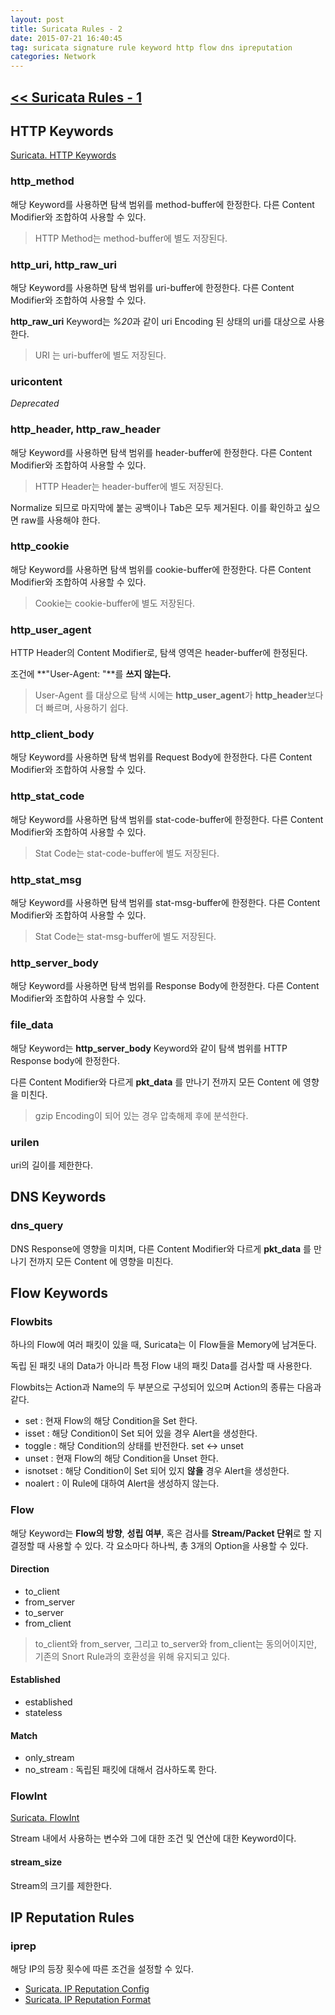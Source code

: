 ```yaml
---
layout: post
title: Suricata Rules - 2
date: 2015-07-21 16:40:45
tag: suricata signature rule keyword http flow dns ipreputation
categories: Network
---
```


## **[<< Suricata Rules - 1](http://dal4segno.github.io/network/2015/07/21/suricata-rules.html)** ##

## HTTP Keywords ##

[Suricata. HTTP Keywords](https://redmine.openinfosecfoundation.org/projects/suricata/wiki/HTTP-keywords)

### http_method ###

해당 Keyword를 사용하면 탐색 범위를 method-buffer에 한정한다. 다른 Content Modifier와 조합하여 사용할 수 있다.

> HTTP Method는 method-buffer에 별도 저장된다.


### http_uri, http_raw_uri ###

해당 Keyword를 사용하면 탐색 범위를 uri-buffer에 한정한다. 다른 Content Modifier와 조합하여 사용할 수 있다.

**http_raw_uri** Keyword는 *%20*과 같이 uri Encoding 된 상태의 uri를 대상으로 사용한다.

> URI 는 uri-buffer에 별도 저장된다.

### uricontent ###

*Deprecated*

### http_header, http_raw_header ###

해당 Keyword를 사용하면 탐색 범위를 header-buffer에 한정한다. 다른 Content Modifier와 조합하여 사용할 수 있다.

> HTTP Header는 header-buffer에 별도 저장된다.

Normalize 되므로 마지막에 붙는 공백이나 Tab은 모두 제거된다. 이를 확인하고 싶으면 raw를 사용해야 한다.

### http_cookie ###

해당 Keyword를 사용하면 탐색 범위를 cookie-buffer에 한정한다. 다른 Content Modifier와 조합하여 사용할 수 있다.

> Cookie는 cookie-buffer에 별도 저장된다.

### http_user_agent ###

HTTP Header의 Content Modifier로, 탐색 영역은 header-buffer에 한정된다.

조건에 **"User-Agent: "**를 **쓰지 않는다.**

> User-Agent 를 대상으로 탐색 시에는 **http_user_agent**가 **http_header**보다 더 빠르며, 사용하기 쉽다.
> [](http://blog.inliniac.net/2012/07/09/suricata-http_user_agent-vs-http_header/)



### http_client_body ###

해당 Keyword를 사용하면 탐색 범위를 Request Body에 한정한다. 다른 Content Modifier와 조합하여 사용할 수 있다.

### http_stat_code ###

해당 Keyword를 사용하면 탐색 범위를 stat-code-buffer에 한정한다. 다른 Content Modifier와 조합하여 사용할 수 있다.

> Stat Code는 stat-code-buffer에 별도 저장된다.

### http_stat_msg ###

해당 Keyword를 사용하면 탐색 범위를 stat-msg-buffer에 한정한다. 다른 Content Modifier와 조합하여 사용할 수 있다.

> Stat Code는 stat-msg-buffer에 별도 저장된다.

### http_server_body ###

해당 Keyword를 사용하면 탐색 범위를 Response Body에 한정한다. 다른 Content Modifier와 조합하여 사용할 수 있다.

### file_data ###

해당 Keyword는 **http_server_body** Keyword와 같이 탐색 범위를 HTTP Response body에 한정한다.

다른 Content Modifier와 다르게 **pkt_data** 를 만나기 전까지 모든 Content 에 영향을 미친다.

> gzip Encoding이 되어 있는 경우 압축해제 후에 분석한다.


### urilen ###

uri의 길이를 제한한다.

## DNS Keywords ##

### dns_query ###

DNS Response에 영향을 미치며, 다른 Content Modifier와 다르게 **pkt_data** 를 만나기 전까지 모든 Content 에 영향을 미친다.

## Flow Keywords ##

### Flowbits ###

하나의 Flow에 여러 패킷이 있을 때, Suricata는 이 Flow들을 Memory에 남겨둔다. 

독립 된 패킷 내의 Data가 아니라 특정 Flow 내의 패킷 Data를 검사할 때 사용한다.

Flowbits는 Action과 Name의 두 부분으로 구성되어 있으며 Action의 종류는 다음과 같다.

 - set : 현재 Flow의 해당 Condition을 Set 한다.
 - isset : 해당 Condition이 Set 되어 있을 경우 Alert을 생성한다.
 - toggle : 해당 Condition의 상태를 반전한다. set <-> unset
 - unset : 현재 Flow의 해당 Condition을 Unset 한다.
 - isnotset : 해당 Condition이 Set 되어 있지 **않을** 경우 Alert을 생성한다.
 - noalert : 이 Rule에 대하여 Alert을 생성하지 않는다.

### Flow ###

해당 Keyword는 **Flow의 방향**, **성립 여부**, 혹은 검사를 **Stream/Packet 단위**로 할 지 결정할 때 사용할 수 있다. 각 요소마다 하나씩, 총 3개의 Option을 사용할 수 있다.

#### Direction ####

 - to_client
 - from_server
 - to_server
 - from_client

> to_client와 from_server, 그리고 to_server와 from_client는 동의어이지만, 기존의 Snort Rule과의 호환성을 위해 유지되고 있다.

#### Established ####

 - established
 - stateless

#### Match ####

 - only_stream
 - no_stream : 독립된 패킷에 대해서 검사하도록 한다.

### FlowInt ###

[Suricata. FlowInt](https://redmine.openinfosecfoundation.org/projects/suricata/wiki/Flowint)

Stream 내에서 사용하는 변수와 그에 대한 조건 및 연산에 대한 Keyword이다.


#### stream_size ####

Stream의 크기를 제한한다.

## IP Reputation Rules ##

### iprep ###

해당 IP의 등장 횟수에 따른 조건을 설정할 수 있다.

 - [Suricata. IP Reputation Config](https://redmine.openinfosecfoundation.org/projects/suricata/wiki/IPReputationConfig)
 - [Suricata. IP Reputation Format](https://redmine.openinfosecfoundation.org/projects/suricata/wiki/IPReputationFormat)

